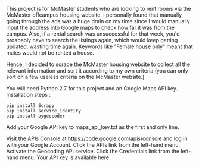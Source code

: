 This project is for McMaster students who are looking to rent rooms via the McMaster offcampus housing website. I personally found that manually going through the ads was a huge drain on my time since I would manually input the address into Google maps to check how far it was from the campus. Also, if a rental search was unsuccessful for that week, you'd proabably have to search the listings again, which would keep getting updated, wasting time again. Keywords like "Female house only" meant that males would not be rented a house.

Hence, I decided to scrape the McMaster housing website to collect all the relevant information and sort it according to my own criteria (you can only sort on a few useless criteria on the McMaster website.)

You will need Python 2.7 for this project and an Google Maps API key.
Installation steps :
```
pip install Scrapy
pip install service_identity
pip install pygeocoder
```

Add your Google API key to maps_api_key.txt as the first and only line.

Visit the APIs Console at https://code.google.com/apis/console and log in with your Google Account.
Click the APIs link from the left-hand menu.
Activate the Geocoding API service.
Click the Credentials link from the left-hand menu. Your API key is available here.
